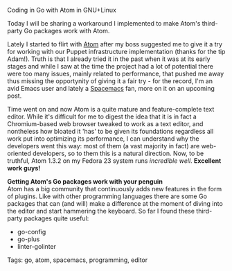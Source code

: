 Coding in Go with Atom in GNU+Linux

Today I will be sharing a workaround I implemented to make Atom's third-party Go packages work with Atom.

Lately I started to flirt with [Atom](https://atom.io "A hackable text editor for the 21st Century") after my boss suggested me to give it a try for working with our Puppet infrastructure implementation (thanks for the tip Adam!).
Truth is that I already tried it in the past when it was at its early stages and while I saw at the time the project had a lot of potential there were too many issues, mainly related to performance, that pushed me away thus missing the opportynity of giving it a fair try - for the record, I'm an avid Emacs user and lately a [Spacemacs](http://spacemacs.org "A community-driven Emacs distribution - The best editor is neither Emacs nor Vim, it's Emacs *and* Vim!") fan, more on it on an upcoming post. 

Time went on and now Atom is a quite mature and feature-complete text editor. While it's difficult for me to digest the idea that it is in fact a Chromium-based web browser tweaked to work as a text editor, and nontheless how bloated it 'has' to be given its foundations regardless all work put into optimizing its performance, I can understand why the developers went this way: most of them (a vast majority in fact) are web-oriented developers, so to them this is a natural direction. Now, to be truthful, Atom 1.3.2 on my Fedora 23 system runs *incredible well*.
**Excellent work guys!**


**Getting Atom's Go packages work with your penguin**                                                                                 
Atom has a big community that continuously adds new features in the form of plugins. Like with other programming languages there are some Go packages that can (and will) make a difference at the moment of diving into the editor and start hammering the keyboard. 
So far I found these third-party packages quite useful:
* go-config
* go-plus
* linter-golinter




Tags: go, atom, spacemacs, programming, editor
